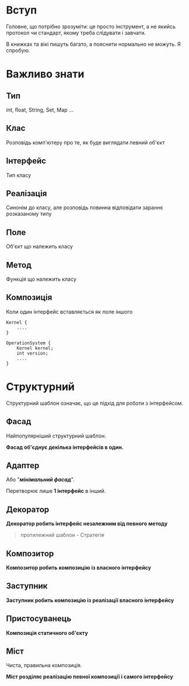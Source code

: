 # Вступ

Головне, що потрібно зрозуміти: це просто інструмент, а не якийсь протокол чи стандарт, якому треба слідувати і завчати.

В книжках та вікі пишуть багато, а пояснити нормально не можуть. Я спробую.

# Важливо знати

## Тип

int, float, String, Set, Map ...

## Клас

Розповідь комп'ютеру про те, як буде виглядати певний об'єкт

## Інтерфейс

Тип класу

## Реалізація

Синонім до класу, але розповідь повинна відповідати зараннє розказаному типу

## Поле

Об'єкт що належить класу

## Метод

Функція що належить класу

## Композиція

Коли один інтерфейс вставляється як поле іншого
```
Kernel {
    ....
}

OperationSystem {
    Kernel kernel;
    int version;
    ....
}
```

# Структурний

Структурний шаблон означає, що це підхід для роботи з інтерфейсом.

## Фасад
Найпопулярніший структурний шаблон.

**Фасад об'єднує декілька інтерфейсів в один.**

## Адаптер
Або "***мінімальний фасад***".

Перетворює лише **1 інтерфейс** в інший.

## Декоратор

**Декоратор робить інтерфейс незалежним від певного методу**
> протилежний шаблон - Стратегія

## Композитор

**Композитор робить композицію із власного інтерфейсу**

## Заступник

**Заступник робить композицію із реалізації власного інтерфейсу**

## Пристосуванець

**Композиція статичного об'єкту**

## Міст

Чиста, правильна композиція.

**Міст розділяє реалізацію певної композиції і самого інтерфейсу**